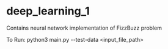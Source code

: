 # deep_learning_1
Contains neural network implementation of FizzBuzz problem


To Run: python3 main.py --test-data <input_file_path>
